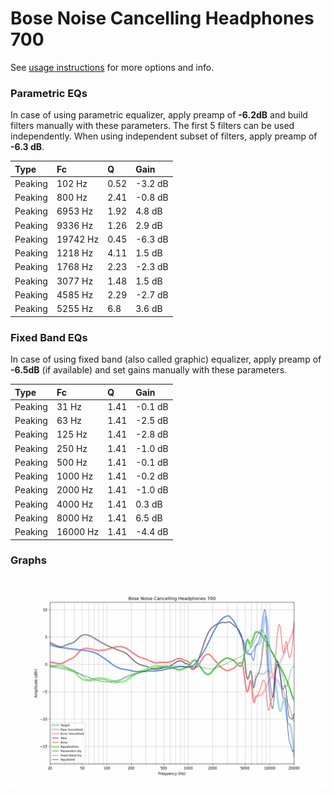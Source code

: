 # Bose Noise Cancelling Headphones 700
See [usage instructions](https://github.com/jaakkopasanen/AutoEq#usage) for more options and info.

### Parametric EQs
In case of using parametric equalizer, apply preamp of **-6.2dB** and build filters manually
with these parameters. The first 5 filters can be used independently.
When using independent subset of filters, apply preamp of **-6.3 dB**.

| Type    | Fc       |    Q | Gain    |
|:--------|:---------|:-----|:--------|
| Peaking | 102 Hz   | 0.52 | -3.2 dB |
| Peaking | 800 Hz   | 2.41 | -0.8 dB |
| Peaking | 6953 Hz  | 1.92 | 4.8 dB  |
| Peaking | 9336 Hz  | 1.26 | 2.9 dB  |
| Peaking | 19742 Hz | 0.45 | -6.3 dB |
| Peaking | 1218 Hz  | 4.11 | 1.5 dB  |
| Peaking | 1768 Hz  | 2.23 | -2.3 dB |
| Peaking | 3077 Hz  | 1.48 | 1.5 dB  |
| Peaking | 4585 Hz  | 2.29 | -2.7 dB |
| Peaking | 5255 Hz  | 6.8  | 3.6 dB  |

### Fixed Band EQs
In case of using fixed band (also called graphic) equalizer, apply preamp of **-6.5dB**
(if available) and set gains manually with these parameters.

| Type    | Fc       |    Q | Gain    |
|:--------|:---------|:-----|:--------|
| Peaking | 31 Hz    | 1.41 | -0.1 dB |
| Peaking | 63 Hz    | 1.41 | -2.5 dB |
| Peaking | 125 Hz   | 1.41 | -2.8 dB |
| Peaking | 250 Hz   | 1.41 | -1.0 dB |
| Peaking | 500 Hz   | 1.41 | -0.1 dB |
| Peaking | 1000 Hz  | 1.41 | -0.2 dB |
| Peaking | 2000 Hz  | 1.41 | -1.0 dB |
| Peaking | 4000 Hz  | 1.41 | 0.3 dB  |
| Peaking | 8000 Hz  | 1.41 | 6.5 dB  |
| Peaking | 16000 Hz | 1.41 | -4.4 dB |

### Graphs
![](./Bose%20Noise%20Cancelling%20Headphones%20700.png)